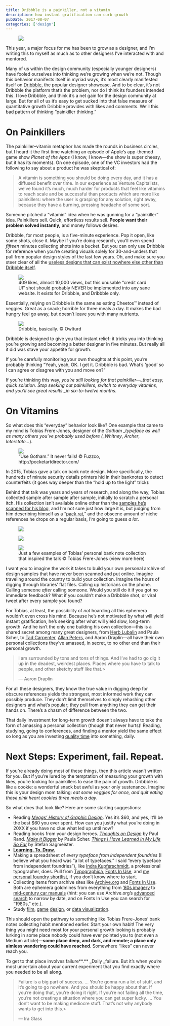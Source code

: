 ```yaml
---
title: Dribbble is a painkiller, not a vitamin
description: how instant gratification can curb growth
pubDate: 2017-08-07
categories: ['design']
---
```


<figure><img src="https://miro.medium.com/max/1400/1*oS-G7aAlZ6Ot6lHGbGWk5g.gif"></figure>

This year, a major focus for me has been to grow as a designer, and I’m writing this to myself as
much as to other designers I’ve interacted with and mentored.

Many of us within the design community (especially younger designers) have fooled ourselves into
thinking we’re growing when we’re not. Though this behavior manifests itself in myriad ways, it’s
most clearly manifested itself on [Dribbble](https://dribbble.com), the popular designer showcase.
And to be clear, it’s not Dribbble the platform that’s the problem, nor do I think its founders
intended this. I love Dribbble, and think it’s a net gain for the design community at large. But for
all of us it’s easy to get sucked into that false measure of quantitative growth Dribbble provides
with likes and comments. We’ll this bad pattern of thinking “painkiller thinking.”

# On Painkillers

The painkiller–vitamin metaphor has made the rounds in business circles, but I heard it the first
time watching an episode of Apple’s app-themed game show _Planet of the Apps_ (I know, I know—the
show is super cheesy, but it has its moments). On one episode, one of the VC investors had the
following to say about a product he was skeptical of:

> A vitamin is something you should be doing every day, and it has a diffused benefit over time. In
> our experience as Venture Capitalists, we’ve found it’s much, much harder for products that feel
> like vitamins to reach scale and be successful than products which are more like painkillers:
> where the user is grasping for any solution, right away, because they have a burning, pressing
> headache of some sort.

Someone pitched a “vitamin” idea when he was gunning for a “painkiller” idea. Painkillers sell.
Quick, effortless results sell. **People want their problem solved instantly,** and money follows
desires.

Dribbble, for most people, is a five-minute experience. Pop it open, like some shots, close it.
Maybe if you’re doing research, you’ll even spend _fifteen_ minutes collecting shots into a bucket.
But you can only use Dribbble for reference when you’re creating visuals solely for 30-and-unders
that pull from popular design styles of the last few years. Oh, and make sure you steer clear of all
the
[useless designs that can exist nowhere else other than Dribbble itself](https://uxdesign.cc/dribbble-and-the-creation-of-the-useless-designer-3caf85805fa).

<figure><img src="https://miro.medium.com/max/60/1*BtE1a8kFQwKnSQpdTcqx4w.jpeg?q=20"><figcaption>409 likes, almost 10,000 views, but this unusable “credit card UI” shot should probably NEVER be implemented into any sane website. It exists for Dribbble, and Dribbble only.</figcaption></figure>

Essentially, relying on Dribbble is the same as eating Cheetos™ instead of veggies. Great as a
snack; horrible for three meals a day. It makes the bad hungry feel go away, but doesn’t leave you
with many nutrients.

<figure><img src="https://miro.medium.com/max/40/1*Cv9Q3CbgOkC9zdBfB-QCVw.jpeg?q=20"><figcaption>Dribbble, basically. © Owlturd</figcaption></figure>

Dribbble is designed to give you that instant relief: it tricks you into thinking you’re growing and
becoming a better designer in five minutes. But really all it did was stave your appetite for
growth.

If you’re carefully monitoring your own thoughts at this point, you’re probably thinking “Yeah,
yeah, OK. I get it. Dribbble is bad. What’s ‘good’ so I can agree or disagree with you and move on?”

If you’re thinking this way, _you’re still looking for that painkiller—\_that easy, quick solution.
Stop seeking out painkillers, switch to everyday vitamins, and you’ll see great results \_in
six-to-twelve months_.

# On Vitamins

So what does this “everyday” behavior look like? One example that came to my mind is Tobias
Frere-Jones, designer of the _Gotham \_typeface as well as many others you’ve probably used before
(\_Whitney_, _Archer_, _Interstate…_).

<figure><img src="https://miro.medium.com/max/60/1*RzUjDq4hNog3e4Nszc0rdA.png?q=20"><figcaption>“Use Gotham.” It never fails! © Fuzzco, http://pocketartdirector.com/</figcaption></figure>

In 2015, Tobias gave a talk on bank note design. More specifically, the hundreds of minute security
details printers hid in their banknotes to detect counterfeits (it goes way deeper than the “hold up
to the light” trick):

Behind that talk was years and years of research, and along the way, Tobias collected sample after
sample after sample, initially to scratch a personal itch. His collection isn’t available online
other than the [samples he’s scanned for his blog](https://frerejones.com/blog?tag=Collections), and
I’m not sure just how large it is, but judging from him describing himself as a
“[pack rat](https://www.youtube.com/watch?v=TGVamkuQXl4),” and the obscene amount of niche
references he drops on a regular basis, I’m going to guess _a lot_.

<figure><img src="https://miro.medium.com/max/1600/1*4QUWe6pfvfjfyJfe7wysOA.jpeg"></figure>

<figure><img src="https://miro.medium.com/max/1600/1*LbU5q57EATz000RGxEuBMw.jpeg"></figure>

<figure><img src="https://miro.medium.com/max/1600/1*I4veAdFW80cORKD1tSCe6g.jpeg"><figcaption>Just a few examples of Tobias’ personal bank note collection that inspired the talk © Tobias Frere-Jones (view more here)</figcaption></figure>

I want you to imagine the work it takes to build your own personal archive of design samples that
have never been scanned and put online. Imagine traveling around the country to build your
collection. Imagine the hours of digging through libraries’ flat files. Calling up historians on the
phone. Calling someone _after_ calling someone. Would you still do it if you got no immediate
feedback? What if you couldn’t make a Dribbble shot, or viral tweet after every sample you found?

For Tobias, at least, the possibility of _not_ hoarding all this ephemera wouldn’t even cross his
mind. Because he’s not motivated by what will yield instant gratification, he’s seeking after what
will yield slow, long-term growth. And he isn’t the only one building his own collection—this is a
shared secret among many great designers, from [Herb Lubalin](http://lubalincenter.cooper.edu/) and
Paula Scher, to [Tad Carpenter](https://www.pinterest.com/TadCarpenter/retro-pop/),
[Allan Peters](http://allanpeters.com/category/badge-hunting/), and Aaron Draplin—all have their own
personal collections they’ve amassed, in secret, to no other end than their personal growth.

> I am surrounded by tons and tons of things. And I’ve had to go dig it up in the deadest, weirdest
> places. Places where you have to talk to people, and other sketchy stuff like that.>
>
> — Aaron Draplin

For all these designers, they know the true value in digging deep for obscure references yields the
strongest, most informed work they can possibly produce. They don’t limit themselves to simply
rehashing other designers and what’s popular; they pull from anything they can get their hands on.
There’s a chasm of difference between the two.

That daily investment for long-term growth doesn’t always have to take the form of amassing a
personal collection (though that never hurts)! Reading, studying, going to conferences, and finding
a mentor yield the same effect so long as you are investing
[quality time](http://www.businessinsider.com/new-study-destroys-malcolm-gladwells-10000-rule-2014-7)
into something, daily.

# Next Steps: Experiment, fail. Repeat.

If you’re already doing most of these things, then this article wasn’t written for you. But if
you’re lured by the temptation of measuring your growth with likes, you’re looking for painkillers
to ease the pain of growth. Dribbble is like a cookie: a wonderful snack but awful as your only
sustenance. Imagine this is your design mom talking: _eat some veggies for once, and quit eating
those pink heart cookies three meals a day_.

So what does that look like? Here are some starting suggestions:

- Reading
  [_Meggs’ History of Graphic Design_](https://www.amazon.com/Meggs-History-Graphic-Design-Philip/dp/1118772059/ref=sr_1_1?ie=UTF8&qid=1501169587&sr=8-1&keywords=meggs+history+of+graphic+design).
  Yes it’s $60, and yes, it’ll be the best $60 you ever spent. How can you justify what you’re doing
  in 20XX if you have no clue what led up until now?
- Reading books from your design heroes.
  [_Thoughts on Design_](https://www.amazon.com/Thoughts-Design-Paul-Rand/dp/081187544X/) by Paul
  Rand. [_Make it Bigger_](https://www.amazon.com/Make-Bigger-Paula-Scher/dp/1568985487/) by Paula
  Scher.
  [_Things I Have Learned in My Life So Far_](https://www.amazon.com/Things-have-learned-life-Updated/dp/141970964X/)
  by Stefan Sagmeister.
- [**Learning. To. Draw.**](https://www.youtube.com/watch?v=S7l0mIlzx_I)
- Making a spreadsheet of _every typeface from independent foundries_ (I believe what you heard was
  “a lot of typefaces.” I said “every typeface from independent foundries”), like
  [Indra Kupferschmidt](https://twitter.com/kupfers/status/170652173435285504), a professional
  typographer, does. Pull from [Typographica](http://typographica.org/category/typeface-reviews/),
  [Fonts In Use](https://fontsinuse.com/), and
  [my personal foundry shortlist](https://blog.madewithenvy.com/check-out-these-foundries-for-new-fonts-75c0b9c07945),
  if you don’t know where to start.
- Collecting items from archive sites like [Archive.org](http://archive.org/) and
  [Fonts In Use](https://fontsinuse.com/). Both are ephemera goldmines from everything from
  [’80s imagery](https://fontsinuse.com/tags/401/1980s) to
  [mid-century car manuals](https://archive.org/details/studebaker_owners_manual_1956) (hint: you
  can use Archive.org’s [advanced search](https://archive.org/advancedsearch.php) to narrow by date,
  and on Fonts In Use you can search for “1980s,” etc.).
- Study [film](https://www.youtube.com/watch?v=jGc-K7giqKM),
  [game](https://ridwankhan.com/the-ui-and-ux-of-persona-5-183180eb7cce)
  [design](https://www.youtube.com/watch?v=8FpigqfcvlM), or
  [data visualization](https://www.amazon.com/Street-Journal-Guide-Information-Graphics/dp/0393347281).

This should open the pathway to something like Tobias Frere-Jones’ bank notes collecting habit
mentioned earlier. Start your own habit! The very thing you might need most for your personal growth
looking is probably lurking in some place nobody could have ever pointed you to (not even a Medium
article)—**some place deep, and dark, and remote; a place only aimless wandering could have
reached**. Somewhere “likes” can never reach you.

To get to that place involves failure**.** \_Daily \_failure. But it’s when you’re most uncertain
about your current experiment that you find exactly where you needed to be all along.

> Failure is a big part of success. … You’re gonna run a lot of stuff, and it’s going to go nowhere.
> And you should be happy about that. If you’re doing that, you’re doing it right. If you’re not
> failing all the time, you’re not creating a situation where you can get super lucky. … You don’t
> want to be making mediocre stuff. That’s not why anybody wants to get into this.>
>
> — Ira Glass
